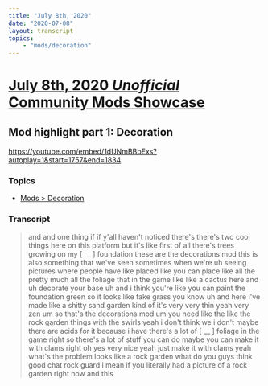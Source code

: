 ```yaml
---
title: "July 8th, 2020"
date: "2020-07-08"
layout: transcript
topics: 
    - "mods/decoration"
---
```

# [July 8th, 2020 *Unofficial* Community Mods Showcase](../2020-07-08.md)
## Mod highlight part 1: Decoration
https://youtube.com/embed/1dUNmBBbExs?autoplay=1&start=1757&end=1834
### Topics
* [Mods > Decoration](../topics/mods/decoration.md)

### Transcript

> and and one thing if if y'all haven't
> noticed there's there's two cool things
> here on this
> platform but it's like first of all
> there's trees growing on my [ __ ]
> foundation
> these are the decorations mod this is
> also something that we've seen sometimes
> when we're
> uh seeing pictures where people have
> like placed like you can place like all
> the
> pretty much all the foliage that in the
> game
> like like a cactus here and uh decorate
> your base uh
> and i think you're like you can paint
> the foundation green so it looks like
> fake grass you know
> uh and here i've made like a shitty sand
> garden
> kind of it's very very thin yeah very
> zen um so that's the decorations mod
> um you need like the like the rock
> garden things with the swirls
> yeah i don't think we i don't maybe
> there are acids for it because i have
> there's a lot of [ __ ] foliage in the
> game right so there's a lot of stuff you
> can do maybe you can make it with clams
> right
> oh yes very nice yeah just
> make it with clams yeah what's the
> problem looks like a rock garden what do
> you guys think good chat
> rock guard i mean
> if you literally had a picture of a rock
> garden right now and this
